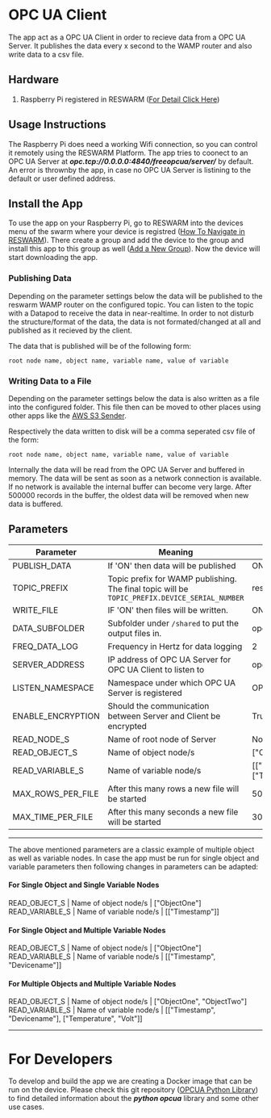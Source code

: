 # OPC UA Client
The app act as a OPC UA Client in order to recieve data from a OPC UA Server. It publishes the data every
x second to the WAMP router and also write data to a csv file.

## Hardware
1. Raspberry Pi registered in RESWARM ([For Detail Click Here](https://reswarm.io/docs/#/en/flash-your-iot-devices))

## Usage Instructions
The Raspberry Pi does need a working Wifi connection, so you can control it remotely using the RESWARM Platform. The app 
tries to coonect to an OPC UA Server at ***opc.tcp://0.0.0.0:4840/freeopcua/server/*** by default. An error is thrownby the app, in case no OPC UA Server is listining to the default or user defined address.


## Install the App
To use the app on your Raspberry Pi, go to RESWARM into the devices menu of the swarm where your device is 
registred ([How To Navigate in RESWARM](https://reswarm.io/docs/#/en/device-management?id=basic-navigation)).
There create a group and add the device to the group and install this app to this group as well 
([Add a New Group](https://reswarm.io/docs/#/en/device-management?id=add-a-new-device-group)). Now the 
device will start downloading the app. 

### Publishing Data
Depending on the parameter settings below the data will be published to the reswarm WAMP router on the configured topic. You can listen to the topic with a Datapod to receive the data in near-realtime. In order to not disturb the structure/format of the data, the data is not formated/changed at all and published as it recieved by the client. 

The data that is published will be of the following form:

```text
root node name, object name, variable name, value of variable
```

### Writing Data to a File
Depending on the parameter settings below the data is also written as a file into the configured folder. This file then can be moved to other places using other apps like the [AWS S3 Sender](https://reswarm.io/en/apps/AWS_S3_Sender).

Respectively the data written to disk will be a comma seperated csv file of the form:

```text
root node name, object name, variable name, value of variable
```

Internally the data will be read from the OPC UA Server and buffered in memory. The data will be sent as soon as a network connection is available. If no network is available the internal buffer can become very large. After 500000 records in the buffer, the oldest data will be removed when new data is buffered. 

## Parameters

Parameter | Meaning | Default
--- | --- | ---
PUBLISH_DATA | If 'ON' then data will be published | ON
TOPIC_PREFIX | Topic prefix for WAMP publishing. The final topic will be `TOPIC_PREFIX.DEVICE_SERIAL_NUMBER` | reswarm.opc_ua_client
WRITE_FILE | IF 'ON' then files will be written. | ON
DATA_SUBFOLDER | Subfolder under `/shared` to put the output files in. | opc_ua_client
FREQ_DATA_LOG | Frequency in Hertz for data logging | 2
SERVER_ADDRESS | IP address of OPC UA Server for OPC UA Client to listen to | opc.tcp://0.0.0.0:4840/freeopcua/server/
LISTEN_NAMESPACE | Namespace under which OPC UA Server is registered| OPCUA_SERVER_Reswarm
ENABLE_ENCRYPTION | Should the communication between Server and Client be encrypted | True
READ_NODE_S | Name of root node of Server | Node1
READ_OBJECT_S | Name of object node/s | ["ObjectOne", "ObjectTwo"]
READ_VARIABLE_S | Name of variable node/s | [["Timestamp", "Devicename"], ["Temperature", "Volt"]]
MAX_ROWS_PER_FILE | After this many rows a new file will be started | 50
MAX_TIME_PER_FILE | After this many seconds a new file will be started | 30

---
The above mentioned parameters are a classic example of multiple object as well as variable nodes. In case the app must be run for single object and variable parameters then following changes in parameters can be adapted:

#### For Single Object and Single Variable Nodes
READ_OBJECT_S | Name of object node/s | ["ObjectOne"]
READ_VARIABLE_S | Name of variable node/s | [["Timestamp"]]

#### For Single Object and Multiple Variable Nodes 
READ_OBJECT_S | Name of object node/s | ["ObjectOne"]
READ_VARIABLE_S | Name of variable node/s | [["Timestamp", "Devicename"]]

#### For Multiple Objects and Multiple Variable Nodes 
READ_OBJECT_S | Name of object node/s | ["ObjectOne", "ObjectTwo"]
READ_VARIABLE_S | Name of variable node/s | [["Timestamp", "Devicename"], ["Temperature", "Volt"]]

---

# For Developers
To develop and build the app we are creating a Docker image that can be run on the device. Please check this git repository ([OPCUA Python Library](https://github.com/FreeOpcUa/python-opcua)) to find detailed information about the ***python opcua*** library and some other use cases.









